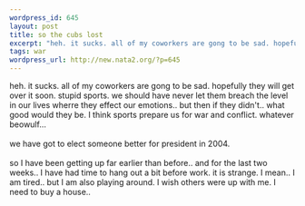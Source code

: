 ```yaml
--- 
wordpress_id: 645
layout: post
title: so the cubs lost
excerpt: "heh. it sucks. all of my coworkers are gong to be sad. hopefully they will get over it soon. stupid sports. we should have never let them breach the level in our lives wherre they effect our emotions.. but then if they didn't.. what good would they be. I think sports prepare us for war and conflict. whatever beowulf...we have got to elect someone better for president in 2004. "
tags: war
wordpress_url: http://new.nata2.org/?p=645
---
```

heh. it sucks. all of my coworkers are gong to be sad. hopefully they will get over it soon. stupid sports. we should have never let them breach the level in our lives wherre they effect our emotions.. but then if they didn't.. what good would they be. I think sports prepare us for war and conflict. whatever beowulf...<br/><br/>we have got to elect someone better for president in 2004. <br/><br/>so I have been getting up far earlier than before.. and for the last two weeks.. I have had time to hang out a bit before work. it is strange. I mean.. I am tired.. but I am also playing around. I wish others were up with me. I need to buy a house..

